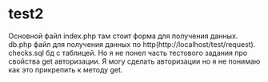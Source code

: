 # test2

Основной файл index.php там стоит форма для получения данных. 
db.php файл для получения данных по http(http://localhost/test/request).
checks.sql бд с таблицей.
Но я не понел часть тестового задания про свойства get авторизации. Я могу сделать авторизации но я не понимаю как это прикрепить к методу get.

